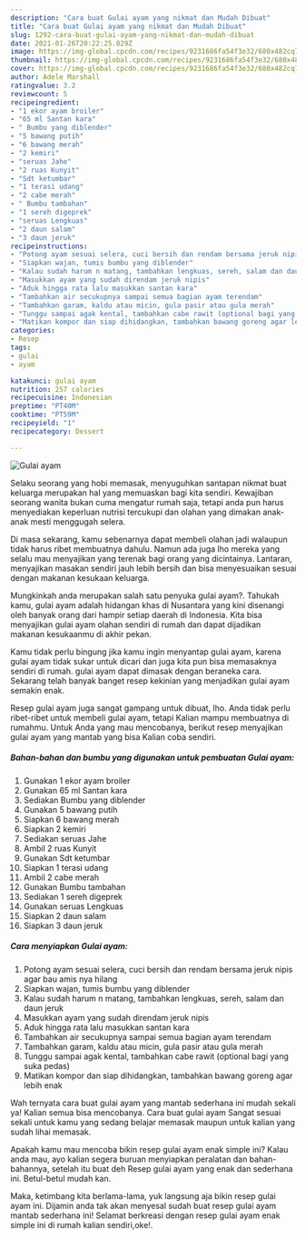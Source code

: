 ```yaml
---
description: "Cara buat Gulai ayam yang nikmat dan Mudah Dibuat"
title: "Cara buat Gulai ayam yang nikmat dan Mudah Dibuat"
slug: 1292-cara-buat-gulai-ayam-yang-nikmat-dan-mudah-dibuat
date: 2021-01-26T20:22:25.829Z
image: https://img-global.cpcdn.com/recipes/9231686fa54f3e32/680x482cq70/gulai-ayam-foto-resep-utama.jpg
thumbnail: https://img-global.cpcdn.com/recipes/9231686fa54f3e32/680x482cq70/gulai-ayam-foto-resep-utama.jpg
cover: https://img-global.cpcdn.com/recipes/9231686fa54f3e32/680x482cq70/gulai-ayam-foto-resep-utama.jpg
author: Adele Marshall
ratingvalue: 3.2
reviewcount: 5
recipeingredient:
- "1 ekor ayam broiler"
- "65 ml Santan kara"
- " Bumbu yang diblender"
- "5 bawang putih"
- "6 bawang merah"
- "2 kemiri"
- "seruas Jahe"
- "2 ruas Kunyit"
- "Sdt ketumbar"
- "1 terasi udang"
- "2 cabe merah"
- " Bumbu tambahan"
- "1 sereh digeprek"
- "seruas Lengkuas"
- "2 daun salam"
- "3 daun jeruk"
recipeinstructions:
- "Potong ayam sesuai selera, cuci bersih dan rendam bersama jeruk nipis agar bau amis nya hilang"
- "Siapkan wajan, tumis bumbu yang diblender"
- "Kalau sudah harum n matang, tambahkan lengkuas, sereh, salam dan daun jeruk"
- "Masukkan ayam yang sudah direndam jeruk nipis"
- "Aduk hingga rata lalu masukkan santan kara"
- "Tambahkan air secukupnya sampai semua bagian ayam terendam"
- "Tambahkan garam, kaldu atau micin, gula pasir atau gula merah"
- "Tunggu sampai agak kental, tambahkan cabe rawit (optional bagi yang suka pedas)"
- "Matikan kompor dan siap dihidangkan, tambahkan bawang goreng agar lebih enak"
categories:
- Resep
tags:
- gulai
- ayam

katakunci: gulai ayam 
nutrition: 257 calories
recipecuisine: Indonesian
preptime: "PT40M"
cooktime: "PT59M"
recipeyield: "1"
recipecategory: Dessert

---
```



![Gulai ayam](https://img-global.cpcdn.com/recipes/9231686fa54f3e32/680x482cq70/gulai-ayam-foto-resep-utama.jpg)

Selaku seorang yang hobi memasak, menyuguhkan santapan nikmat buat keluarga merupakan hal yang memuaskan bagi kita sendiri. Kewajiban seorang  wanita bukan cuma mengatur rumah saja, tetapi anda pun harus menyediakan keperluan nutrisi tercukupi dan olahan yang dimakan anak-anak mesti menggugah selera.

Di masa  sekarang, kamu sebenarnya dapat membeli olahan jadi walaupun tidak harus ribet membuatnya dahulu. Namun ada juga lho mereka yang selalu mau menyajikan yang terenak bagi orang yang dicintainya. Lantaran, menyajikan masakan sendiri jauh lebih bersih dan bisa menyesuaikan sesuai dengan makanan kesukaan keluarga. 



Mungkinkah anda merupakan salah satu penyuka gulai ayam?. Tahukah kamu, gulai ayam adalah hidangan khas di Nusantara yang kini disenangi oleh banyak orang dari hampir setiap daerah di Indonesia. Kita bisa menyajikan gulai ayam olahan sendiri di rumah dan dapat dijadikan makanan kesukaanmu di akhir pekan.

Kamu tidak perlu bingung jika kamu ingin menyantap gulai ayam, karena gulai ayam tidak sukar untuk dicari dan juga kita pun bisa memasaknya sendiri di rumah. gulai ayam dapat dimasak dengan beraneka cara. Sekarang telah banyak banget resep kekinian yang menjadikan gulai ayam semakin enak.

Resep gulai ayam juga sangat gampang untuk dibuat, lho. Anda tidak perlu ribet-ribet untuk membeli gulai ayam, tetapi Kalian mampu membuatnya di rumahmu. Untuk Anda yang mau mencobanya, berikut resep menyajikan gulai ayam yang mantab yang bisa Kalian coba sendiri.

<!--inarticleads1-->

##### Bahan-bahan dan bumbu yang digunakan untuk pembuatan Gulai ayam:

1. Gunakan 1 ekor ayam broiler
1. Gunakan 65 ml Santan kara
1. Sediakan  Bumbu yang diblender
1. Gunakan 5 bawang putih
1. Siapkan 6 bawang merah
1. Siapkan 2 kemiri
1. Sediakan seruas Jahe
1. Ambil 2 ruas Kunyit
1. Gunakan Sdt ketumbar
1. Siapkan 1 terasi udang
1. Ambil 2 cabe merah
1. Gunakan  Bumbu tambahan
1. Sediakan 1 sereh digeprek
1. Gunakan seruas Lengkuas
1. Siapkan 2 daun salam
1. Siapkan 3 daun jeruk




<!--inarticleads2-->

##### Cara menyiapkan Gulai ayam:

1. Potong ayam sesuai selera, cuci bersih dan rendam bersama jeruk nipis agar bau amis nya hilang
1. Siapkan wajan, tumis bumbu yang diblender
1. Kalau sudah harum n matang, tambahkan lengkuas, sereh, salam dan daun jeruk
1. Masukkan ayam yang sudah direndam jeruk nipis
1. Aduk hingga rata lalu masukkan santan kara
1. Tambahkan air secukupnya sampai semua bagian ayam terendam
1. Tambahkan garam, kaldu atau micin, gula pasir atau gula merah
1. Tunggu sampai agak kental, tambahkan cabe rawit (optional bagi yang suka pedas)
1. Matikan kompor dan siap dihidangkan, tambahkan bawang goreng agar lebih enak




Wah ternyata cara buat gulai ayam yang mantab sederhana ini mudah sekali ya! Kalian semua bisa mencobanya. Cara buat gulai ayam Sangat sesuai sekali untuk kamu yang sedang belajar memasak maupun untuk kalian yang sudah lihai memasak.

Apakah kamu mau mencoba bikin resep gulai ayam enak simple ini? Kalau anda mau, ayo kalian segera buruan menyiapkan peralatan dan bahan-bahannya, setelah itu buat deh Resep gulai ayam yang enak dan sederhana ini. Betul-betul mudah kan. 

Maka, ketimbang kita berlama-lama, yuk langsung aja bikin resep gulai ayam ini. Dijamin anda tak akan menyesal sudah buat resep gulai ayam mantab sederhana ini! Selamat berkreasi dengan resep gulai ayam enak simple ini di rumah kalian sendiri,oke!.

